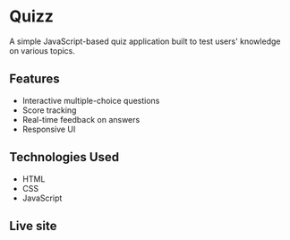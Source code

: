 # Quizz

A simple JavaScript-based quiz application built to test users' knowledge on various topics.

## Features

- Interactive multiple-choice questions
- Score tracking
- Real-time feedback on answers
- Responsive UI

## Technologies Used

- HTML
- CSS
- JavaScript

## Live site


